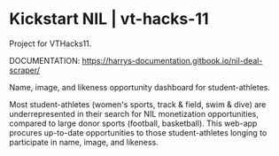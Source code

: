 # Kickstart NIL | vt-hacks-11 
Project for VTHacks11.

DOCUMENTATION: https://harrys-documentation.gitbook.io/nil-deal-scraper/

Name, image, and likeness opportunity dashboard for student-athletes.

Most student-athletes (women's sports, track & field, swim & dive) are underrepresented in their search for NIL monetization opportunities, compared to large donor sports (football, basketball). This web-app procures up-to-date opportunities to those student-athletes longing to participate in name, image, and likeness.
